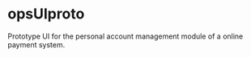 opsUIproto
==========

Prototype UI for the personal account management module of a online payment system.